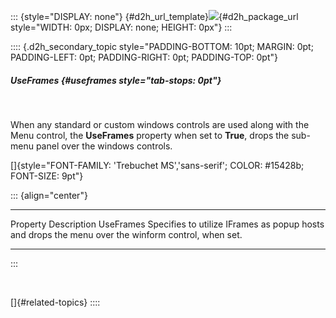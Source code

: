 ::: {style="DISPLAY: none"}
[](ms-xhelp:///?Id=d2h_url_template){#d2h_url_template}![](!package_url!){#d2h_package_url style="WIDTH: 0px; DISPLAY: none; HEIGHT: 0px"}
:::

:::: {.d2h_secondary_topic style="PADDING-BOTTOM: 10pt; MARGIN: 0pt; PADDING-LEFT: 0pt; PADDING-RIGHT: 0pt; PADDING-TOP: 0pt"}
##### UseFrames {#useframes style="tab-stops: 0pt"}

 

When any standard or custom windows controls are used along with the Menu control, the **UseFrames** property when set to **True**, drops the sub-menu panel over the windows controls.

[]{style="FONT-FAMILY: 'Trebuchet MS','sans-serif'; COLOR: #15428b; FONT-SIZE: 9pt"} 

::: {align="center"}
  ----------- ----------------------------------------------------------------------------------------------------
  Property    Description
  UseFrames   Specifies to utilize IFrames as popup hosts and drops the menu over the winform control, when set.
  ----------- ----------------------------------------------------------------------------------------------------
:::

 

[]{#related-topics}
::::
